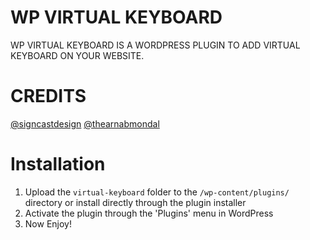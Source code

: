 
# WP VIRTUAL KEYBOARD
WP VIRTUAL KEYBOARD IS A WORDPRESS PLUGIN TO ADD VIRTUAL KEYBOARD ON YOUR WEBSITE.
# CREDITS
[@signcastdesign](https://github.com/signcastdesign)
[@thearnabmondal](https://github.com/thearnabmondal)
# Installation

 1. Upload the `virtual-keyboard` folder to the `/wp-content/plugins/` directory or install directly through the plugin installer
 2. Activate the plugin through the 'Plugins' menu in WordPress
 3. Now Enjoy!
